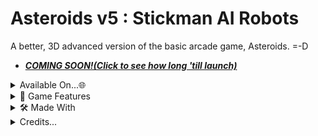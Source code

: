 # Asteroids v5 : Stickman AI Robots 

A better, 3D advanced version of the basic arcade game, Asteroids. =-D  

- ***[COMING SOON!(Click to see how long 'till launch)](https://exploit-master122.github.io/Countdown/)***

<details>
<summary>Available On...🌐</summary>

- ***Available on all Operating Systems!***
- Available on Linux, ChromeOS! (Debian Ubuntu 64-bit only)
- Available Mobile.
- Available On Windows and Apple.
- It's in-browser,There's a website, too...😁
</details>

<details>
<summary>🚀 Game Features</summary>

- ***FROM A BASIC ARCADE GAME IN 1998, INTO A NEXT-GEN VERSION TO 2025!***
- In this game, it is not just regular Asteroids, with a doodled spaceship. You're a *(Very Good, Trust, you can change the skin, haha...)* stickman, that looks like *ROBLOX* was the Rip-off.
- Advanced bot AI...
- Boss Battle!!
- Better UI 
- Graphics and CSS better than *XBOX*
- ENCRYPTED MULTIPLAYER SESSIONS!
- Did I say that It was fully 3D, like *Ultrakill?*, with pointer lock and attackers?
- Dark Mode / Light Mode
- Three.js and Typescript game engine, with advanced gravity physics.
- Plane (Spaceship) Advanced Simulator.
- Ship (Qwantum Boat) with graphics like *War Thunder*
- Car. Yep, A car. That's all.
- Helicopters, too!
- Asteroids that you should not get hit by. (No, really!)
- Planets simulated with gravity and an asteroid belt.
- MORE COMING SOON!!
</details>

<details>
<summary>🛠️ Made With</summary>

- ***MADE WITH:***
- HTML (Normal Hypertext Markup Language...)
- Typescript (Modded, Advanced Javascript)
- Three.JS Game Engine.
- CSS Styling!
- Bit of Shell/Linux for Deployment and rendering.
- MORE COMING SOON!
</details>

<details>
<summary>Credits...</summary>

- [Swift502](https://github.com/swift502/Sketchbook) for the Three.js and Typescript game engine.
- [Ben Hatsor](https://www.berryscript.com/) For the Game controller Scripts.
- [Jaydon Liu](https://www.youtube.com/@SmilingSandwich) One of my best friends at school, for brainstorming HTML and supporting Darrkon Network for us.
</details>
  

